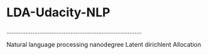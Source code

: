 # LDA-Udacity-NLP
..............................................................................

Natural language processing nanodegree Latent dirichlent Allocation
